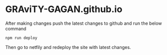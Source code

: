 # GRAviTY-GAGAN.github.io

After making changes push the latest changes to github and run the below command

`npm run deploy`

Then go to netfily and redeploy the site with latest changes.
